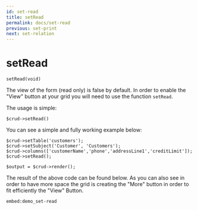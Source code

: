 ```yaml
---
id: set-read
title: setRead
permalink: docs/set-read
previous: set-print
next: set-relation
---
```


# setRead


<pre><code class="language-php">setRead(void)</code></pre>
The view of the form (read only) is false by default. In order to enable the "View" button at your grid you will need to use the function <code>setRead</code>. 

The usage is simple:
<pre><code class="language-php">$crud->setRead()</code></pre>

You can see a simple and fully working example below:
<pre><code class="language-php">$crud->setTable('customers');
$crud->setSubject('Customer', 'Customers');
$crud->columns(['customerName','phone','addressLine1','creditLimit']);
$crud->setRead();

$output = $crud->render();</code></pre>

The result of the above code can be found below. As you can also see in order to have more space the grid is creating the "More" button in order to fit efficiently the "View" Button.

`embed:demo_set-read`